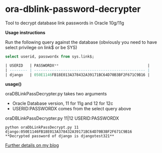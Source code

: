 ora-dblink-password-decrypter
=============================

Tool to decrypt database link passwords in Oracle 10g/11g

**Usage instructions**

Run the following query against the database (obviously you need to have select privilege on link$ or be SYS)

```sql
select userid, passwordx from sys.link$;

| USERID   | PASSWORDX**                                        |
| -------- | -------------------------------------------------- |
| django   | 050E1146FB18E013A378432A39171BC64D70B3BF2F671C9B16 |
```

**usage()**

oraDBLinkPassDecrypter.py takes two arguments

- Oracle Database version, 11 for 11g and 12 for 12c
- USERID:PASSWORDX comes from the select query above

oraDBLinkPassDecrypter.py 11|12 USERID:PASSWORDX

```
python oraDbLinkPassDecrypt.py 11 django:050E1146FB18E013A378432A39171BC64D70B3BF2F671C9B16
**Decrypted password of django is djangotest321**
```


[Further details on my blog](http://www.agiledba.com)